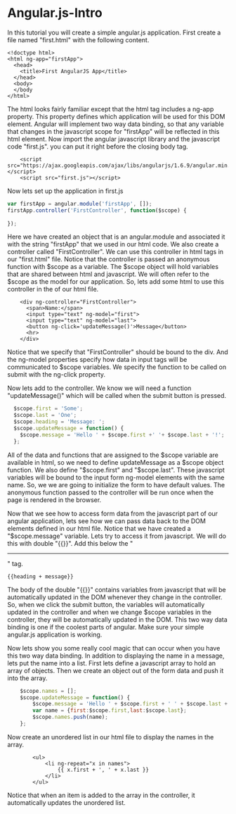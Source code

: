 # Angular.js-Intro
In this tutorial you will create a simple angular.js application.  First create a file named "first.html" with the following content.

```
<!doctype html>
<html ng-app="firstApp">
  <head>
    <title>First AngularJS App</title>
  </head>
  <body>
  </body
</html>
```
The html looks fairly familiar except that the html tag includes a ng-app property.  This property defines which application will be used for this DOM element.  Angular will implement two way data binding, so that any variable that changes in the javascript scope for "firstApp" will be reflected in this html element.  Now import the angular javascript library and the javascript code "first.js".  you can put it right before the closing body tag.

``` 
    <script src="https://ajax.googleapis.com/ajax/libs/angularjs/1.6.9/angular.min.js"></script>
    <script src="first.js"></script>
```

Now lets set up the application in first.js

``` javascript
var firstApp = angular.module('firstApp', []);
firstApp.controller('FirstController', function($scope) {
 
});
```
Here we have created an object that is an angular.module and associated it with the string "firstApp" that we used in our html code.  We also create a controller called "FirstController".  We can use this controller in html tags in our "first.html" file.  Notice that the controller is passed an anonymous function with $scope as a variable.  The $scope object will hold variables that are shared between html and javascript.  We will often refer to the $scope as the model for our application.  So, lets add some html to use this controller in the <body> of our html file.
  
```
    <div ng-controller="FirstController">
      <span>Name:</span>
      <input type="text" ng-model="first">
      <input type="text" ng-model="last">
      <button ng-click='updateMessage()'>Message</button>
      <hr>
    </div>
```
Notice that we specify that "FirstController" should be bound to the div.  And the ng-model properties specify how data in input tags will be communicated to $scope variables.  We specify the function to be called on submit with the ng-click property.

Now lets add to the controller.  We know we will need a function "updateMessage()" which will be called when the submit button is pressed.

```javascript
  $scope.first = 'Some';
  $scope.last = 'One';
  $scope.heading = 'Message: ';
  $scope.updateMessage = function() {
    $scope.message = 'Hello ' + $scope.first +' '+ $scope.last + '!';
  };
```
All of the data and functions that are assigned to the $scope variable are available in html, so we need to define updateMessage as a $scope object function.  We also define "$scope.first" and "$scope.last".  These javascript variables will be bound to the input form ng-model elements with the same name.  So, we we are going to initialize the form to have default values.  The anonymous function passed to the controller will be run once when the page is rendered in the browser.

Now that we see how to access form data from the javascript part of our angular application, lets see how we can pass data back to the DOM elements defined in our html file.  Notice that we have created a "$scope.message" variable.  Lets try to access it from javascript.  We will do this with double "{{}}".  Add this below the "<hr>" tag.

```
{{heading + message}}
```
The body of the double "{{}}" contains variables from javascript that will be automatically updated in the DOM whenever they change in the controller.  So, when we click the submit button, the variables will automatically updated in the controller and when we change $scope variables in the controller, they will be automatically updated in the DOM.  This two way data binding is one if the coolest parts of angular.  Make sure your simple angular.js application is working.

Now lets show you some really cool magic that can occur when you have this two way data binding.  In addition to displaying the name in a message, lets put the name into a list.  First lets define a javascript array to hold an array of objects.  Then we create an object out of the form data and push it into the array.
```javascript
    $scope.names = [];
    $scope.updateMessage = function() {
        $scope.message = 'Hello ' + $scope.first + ' ' + $scope.last + '!';
        var name = {first:$scope.first,last:$scope.last};
        $scope.names.push(name);
    };
```
Now create an unordered list in our html file to display the names in the array.

```
        <ul>
            <li ng-repeat="x in names">
                {{ x.first + ', ' + x.last }}
            </li>
        </ul>
```
Notice that when an item is added to the array in the controller, it automatically updates the unordered list. 
